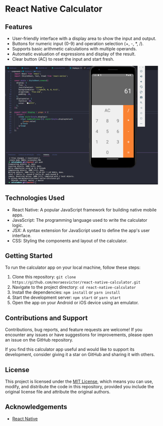 # React Native Calculator

## Features

- User-friendly interface with a display area to show the input and output.
- Buttons for numeric input (0-9) and operation selection (+, -, *, /).
- Supports basic arithmetic calculations with multiple operands.
- Automatic evaluation of expressions and display of the result.
- Clear button (AC) to reset the input and start fresh.

![Calculator App Screenshot](screenshot.PNG)

## Technologies Used

- React Native: A popular JavaScript framework for building native mobile apps.
- JavaScript: The programming language used to write the calculator logic.
- JSX: A syntax extension for JavaScript used to define the app's user interface.
- CSS: Styling the components and layout of the calculator.

## Getting Started

To run the calculator app on your local machine, follow these steps:

1. Clone this repository: `git clone https://github.com/moraesvictor/react-native-calculator.git`
2. Navigate to the project directory: `cd react-native-calculator`
3. Install the dependencies: `npm install` or `yarn install`
4. Start the development server: `npm start` or `yarn start`
5. Open the app on your Android or iOS device using an emulator.

## Contributions and Support

Contributions, bug reports, and feature requests are welcome! If you encounter any issues or have suggestions for improvements, please open an issue on the GitHub repository.

If you find this calculator app useful and would like to support its development, consider giving it a star on GitHub and sharing it with others.

## License

This project is licensed under the [MIT License](LICENSE), which means you can use, modify, and distribute the code in this repository, provided you include the original license file and attribute the original authors.

## Acknowledgements

- [React Native](https://reactnative.dev/)
